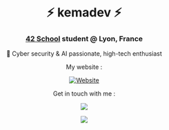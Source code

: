 <h1 align="center">⚡ kemadev ⚡</h1>
<h3 align="center">
  <p>
    <a href="https://42lyon.fr">42 School</a> student @ Lyon, France
  </p>
</h3>

<p align="center">👥 Cyber security & AI passionate, high-tech enthusiast</p>

<p align="center">
  <a>
    My website :
  <a>
</p>
    
<p align="center">
  <a href="https://kemadev.fr/presentation">
    <img alt="Website" src="https://img.shields.io/website?down_color=red&down_message=down&label=kemadev.fr&up_color=light-green&up_message=up&url=https%3A%2F%2Fkemadev.fr&style=for-the-badge&logo=HTML5&logoColor=white">
  </a>
</p>

<p align="center">Get in touch with me :</p>

<p align="center">
  <a href="https://www.linkedin.com/in/jeremy-jourdan-kemadev/">
    <img src="https://img.shields.io/badge/-LinkedIn-blue?style=for-the-badge&logo=LinkedIn&logoColor=white"></img>
  </a>
</p>

<p align="center">
  <a href="mailto:contact@kemadev.fr">
    <img src="https://img.shields.io/badge/-Mail-blue?style=for-the-badge&logo=ProtonMail&logoColor=white"></img>
  </a>
</p>
